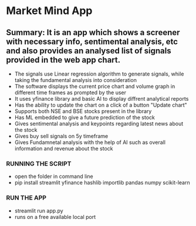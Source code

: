 # Market Mind App
## Summary: It is an app which shows a screener with necessary info, sentimental analysis, etc and also provides an analysed list of signals provided in the web app chart.

+ The signals use Linear regression algorithm to generate signals, while taking the fundamental analysis into consideration
+ The  software displays the current price chart and volume graph in different time frames as prompted by the user
+ It uses yfinance library and basic AI to display diffrent analytical reports 
+ Has the ability to update the chart on a click of a button "Update chart"
+ Supports both NSE and BSE stocks present in the library
+ Has ML embedded to give a future prediction of the stock 
+ Gives sentimental analysis and keypoints regarding latest news about the stock
+ Gives buy sell signals on 5y timeframe 
+ Gives Fundamnetal analysis with the help of AI such as overall information and revenue about the stock


### RUNNING THE SCRIPT

+ open the folder in command line
+ pip install streamlit yfinance hashlib importlib pandas numpy scikit-learn 

### RUN THE APP
+ streamlit run app.py
+ runs on a free available local port 


